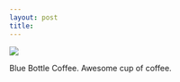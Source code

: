 ```yaml
---
layout: post
title: 
---
```


<img src="/tumblr_files/4tg1YGmz6p06z9vpFmY5I7mCo1_500.jpg"/><br/><p>Blue Bottle Coffee. Awesome cup of coffee.</p>
